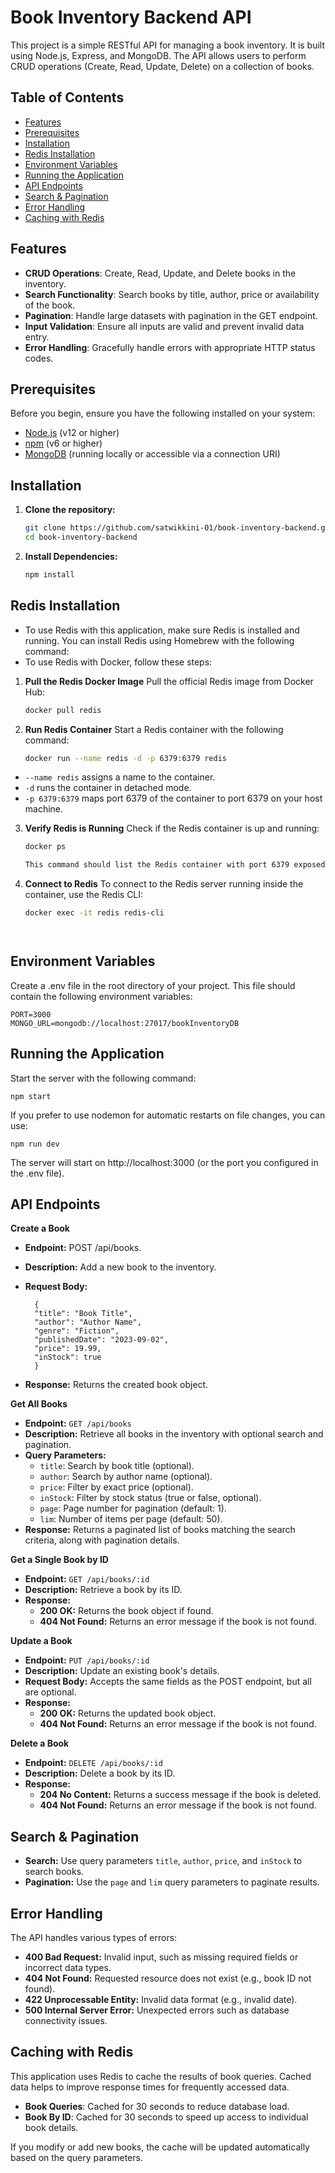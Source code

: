 # Book Inventory Backend API

This project is a simple RESTful API for managing a book inventory. It is built using Node.js, Express, and MongoDB. The API allows users to perform CRUD operations (Create, Read, Update, Delete) on a collection of books.

## Table of Contents

- [Features](#features)
- [Prerequisites](#prerequisites)
- [Installation](#installation)
- [Redis Installation](#redis-installation)
- [Environment Variables](#environment-variables)
- [Running the Application](#running-the-application)
- [API Endpoints](#api-endpoints)
- [Search & Pagination](#search--pagination)
- [Error Handling](#error-handling)
- [Caching with Redis](#caching-with-redis)

## Features

- **CRUD Operations**: Create, Read, Update, and Delete books in the inventory.
- **Search Functionality**: Search books by title, author, price or availability of the book.
- **Pagination**: Handle large datasets with pagination in the GET endpoint.
- **Input Validation**: Ensure all inputs are valid and prevent invalid data entry.
- **Error Handling**: Gracefully handle errors with appropriate HTTP status codes.

## Prerequisites

Before you begin, ensure you have the following installed on your system:

- [Node.js](https://nodejs.org/en/) (v12 or higher)
- [npm](https://www.npmjs.com/get-npm) (v6 or higher)
- [MongoDB](https://www.mongodb.com/try/download/community) (running locally or accessible via a connection URI)

## Installation

1. **Clone the repository:**

   ```bash
   git clone https://github.com/satwikkini-01/book-inventory-backend.git
   cd book-inventory-backend

2. **Install Dependencies:**

    ```bash
    npm install 

## Redis Installation

- To use Redis with this application, make sure Redis is installed and running. You can install Redis using Homebrew with the following command:
- To use Redis with Docker, follow these steps:
1. **Pull the Redis Docker Image**
   Pull the official Redis image from Docker Hub:
   ```bash
   docker pull redis

2. **Run Redis Container**
   Start a Redis container with the following command:
   ```bash
   docker run --name redis -d -p 6379:6379 redis
- `--name redis` assigns a name to the container.
- `-d` runs the container in detached mode.
- `-p 6379:6379` maps port 6379 of the container to port 6379 on your host machine.

3. **Verify Redis is Running**
   Check if the Redis container is up and running:
   ```bash
   docker ps

   This command should list the Redis container with port 6379 exposed.

4. **Connect to Redis**
   To connect to the Redis server running inside the container, use the Redis CLI:
   ```bash
   docker exec -it redis redis-cli




## Environment Variables

Create a .env file in the root directory of your project. This file should contain the following environment variables:

    PORT=3000
    MONGO_URL=mongodb://localhost:27017/bookInventoryDB

## Running the Application

Start the server with the following command:
    
    npm start

If you prefer to use nodemon for automatic restarts on file changes, you can use:
    
    npm run dev

The server will start on http://localhost:3000 (or the port you configured in the .env file).

## API Endpoints

**Create a Book**
- **Endpoint:** POST /api/books.
- **Description:** Add a new book to the inventory.
- **Request Body:**
        
        {
        "title": "Book Title",
        "author": "Author Name",
        "genre": "Fiction",
        "publishedDate": "2023-09-02",
        "price": 19.99,
        "inStock": true
        }
        
- **Response:** Returns the created book object.


**Get All Books**
- **Endpoint:** `GET /api/books`
- **Description:** Retrieve all books in the inventory with optional search and pagination.
- **Query Parameters:**
  - `title`: Search by book title (optional).
  - `author`: Search by author name (optional).
  - `price`: Filter by exact price (optional).
  - `inStock`: Filter by stock status (true or false, optional).
  - `page`: Page number for pagination (default: 1).
  - `lim`: Number of items per page (default: 50).
- **Response:** Returns a paginated list of books matching the search criteria, along with pagination details.

**Get a Single Book by ID**
- **Endpoint:** `GET /api/books/:id`
- **Description:** Retrieve a book by its ID.
- **Response:**
  - **200 OK:** Returns the book object if found.
  - **404 Not Found:** Returns an error message if the book is not found.

**Update a Book**
- **Endpoint:** `PUT /api/books/:id`
- **Description:** Update an existing book's details.
- **Request Body:** Accepts the same fields as the POST endpoint, but all are optional.
- **Response:**
  - **200 OK:** Returns the updated book object.
  - **404 Not Found:** Returns an error message if the book is not found.

**Delete a Book**
- **Endpoint:** `DELETE /api/books/:id`
- **Description:** Delete a book by its ID.
- **Response:**
  - **204 No Content:** Returns a success message if the book is deleted.
  - **404 Not Found:** Returns an error message if the book is not found.

## Search & Pagination

- **Search:** Use query parameters `title`, `author`, `price`, and `inStock` to search books.
- **Pagination:** Use the `page` and `lim` query parameters to paginate results.

## Error Handling

The API handles various types of errors:

- **400 Bad Request:** Invalid input, such as missing required fields or incorrect data types.
- **404 Not Found:** Requested resource does not exist (e.g., book ID not found).
- **422 Unprocessable Entity:** Invalid data format (e.g., invalid date).
- **500 Internal Server Error:** Unexpected errors such as database connectivity issues.

## Caching with Redis

This application uses Redis to cache the results of book queries. Cached data helps to improve response times for frequently accessed data.

- **Book Queries**: Cached for 30 seconds to reduce database load.
- **Book By ID**: Cached for 30 seconds to speed up access to individual book details.

If you modify or add new books, the cache will be updated automatically based on the query parameters.
